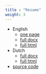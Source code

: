 ```yaml
---
title : "Resume"
weight: 3
---
```


- English
  - [one page](https://cdn.lent.ink/pdf/cv_lentink.pdf)
  - [full docx](https://cdn.lent.ink/resume/resume-english.docx)
  - [full html](https://cdn.lent.ink/resume/resume-english.html)
- Dutch
  - [full docx](https://cdn.lent.ink/resume/resume-dutch.docx)
  - [full html](https://cdn.lent.ink/resume/resume-dutch.html)
- [source code](https:/github.com/svlentink/resume)

